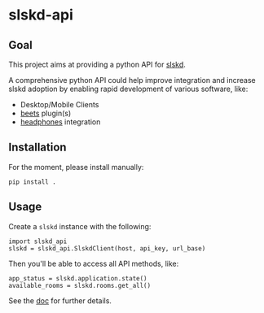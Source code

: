 # slskd-api

## Goal
This project aims at providing a python API for [slskd](https://github.com/slskd/slskd).

A comprehensive python API could help improve integration and increase slskd adoption by enabling rapid development of various software, like:
 * Desktop/Mobile Clients
 * [beets](https://github.com/beetbox/beets) plugin(s)
 * [headphones](https://github.com/rembo10/headphones) integration

## Installation
For the moment, please install manually:
```
pip install .
```

## Usage
Create a `slskd` instance with the following:
```
import slskd_api
slskd = slskd_api.SlskdClient(host, api_key, url_base)
```
Then you'll be able to access all API methods, like:
```
app_status = slskd.application.state()
available_rooms = slskd.rooms.get_all()
```
See the [doc](https://slskd-api.readthedocs.io/) for further details.

